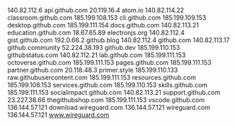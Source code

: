 140.82.112.6 api.github.com
20.119.16.4 atom.io
140.82.114.22 classroom.github.com
185.199.108.153 cli.github.com
185.199.109.153 desktop.github.com
185.199.111.154 docs.github.com
140.82.113.21 education.github.com
18.67.65.89 electronjs.org
140.82.112.4 gist.github.com
192.0.66.2 github.blog
140.82.112.4 github.com
140.82.113.17 github.community
52.224.38.193 github.dev
185.199.110.153 githubstatus.com
140.82.112.21 lab.github.com
185.199.111.153 octoverse.github.com
185.199.111.153 pages.github.com
185.199.111.153 partner.github.com
20.118.48.3 primer.style
185.199.110.133 raw.githubusercontent.com
185.199.111.153 resources.github.com
185.199.108.153 services.github.com
185.199.110.153 skills.github.com
185.199.111.153 socialimpact.github.com
140.82.113.21 support.github.com
23.227.38.66 thegithubshop.com
185.199.111.153 vscode.github.com
136.144.57.121 download.wireguard.com
136.144.57.121 wireguard.com
136.144.57.121 www.wireguard.com
